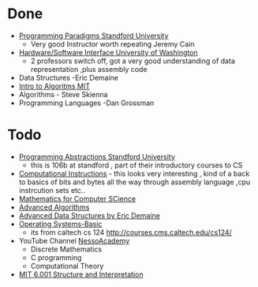 # Done
- [Programming Paradigms Standford University](https://www.youtube.com/view_play_list?p=9D558D49CA734A02)
  - Very good Instructor worth repeating Jeremy Cain
- [Hardware/Software Interface University of Washington  ](https://courses.cs.washington.edu/courses/cse351/17wi/videos.html)
  - 2 professors switch off, got a very good understanding of data representation ,plus assembly code
- Data Structures -Eric Demaine
- [Intro to Algoritms MIT](https://ocw.mit.edu/courses/electrical-engineering-and-computer-science/6-006-introduction-to-algorithms-fall-2011/)
- Algorithms - Steve Skienna
- Programming Languages -Dan Grossman
# Todo
- [Programming Abstractions Standford University](https://www.youtube.com/watch?v=kMzH3tfP6f8&list=PLFE6E58F856038C69)  
  - this is 106b at standford , part of their introductory courses to CS
- [Computational Instructions](https://ocw.mit.edu/courses/electrical-engineering-and-computer-science/6-004-computation-structures-spring-2017/)  - this looks very interesting , kind of a back to basics of bits and bytes all the way through assembly language ,cpu instrcution sets etc..
- [Mathematics for Computer SCience](https://www.youtube.com/watch?v=wIq4CssPoO0&list=PLUl4u3cNGP60UlabZBeeqOuoLuj_KNphQ)
- [Advanced Algorithms](https://www.youtube.com/playlist?list=PL2SOU6wwxB0uP4rJgf5ayhHWgw7akUWSf)
- [Advanced Data Structures by Eric Demaine](http://courses.csail.mit.edu/6.851/spring14/lectures/)
- [Operating Systems-Basic](https://www.youtube.com/watch?v=Hf4wvrgSHx8&list=PL3swII2vlVoVbav6FV98pidq6BsTN4u56) 
  - its from caltech cs 124 http://courses.cms.caltech.edu/cs124/
- YouTube Channel [NessoAcademy](https://www.youtube.com/channel/UCQYMhOMi_Cdj1CEAU-fv80A)
  - Discrete Mathematics
  - C programming
  - Computational Theory
- [MIT 6.001 Structure and Interpretation](https://www.youtube.com/watch?v=2Op3QLzMgSY&list=PLE18841CABEA24090)
